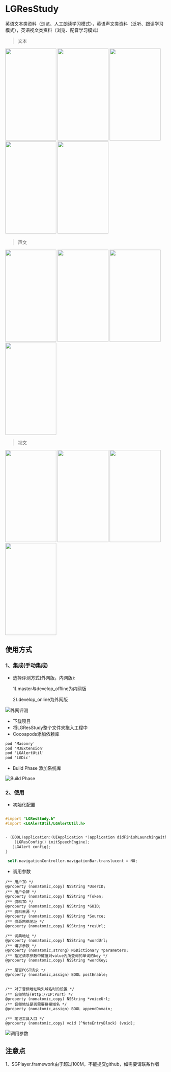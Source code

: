 # LGResStudy
英语文本类资料（浏览、人工朗读学习模式），英语声文类资料（泛听、跟读学习模式），英语视文类资料（浏览、配音学习模式）

>	文本

<div align="left">
<img src="https://github.com/LYajun/LGResStudy/blob/master/Assets/text1.PNG" width ="160" height ="288" >
<img src="https://github.com/LYajun/LGResStudy/blob/master/Assets/text2.PNG" width ="160" height ="288" >
<img src="https://github.com/LYajun/LGResStudy/blob/master/Assets/text3.PNG" width ="160" height ="288" >
<img src="https://github.com/LYajun/LGResStudy/blob/master/Assets/text4.PNG" width ="160" height ="288" >
<img src="https://github.com/LYajun/LGResStudy/blob/master/Assets/text5.PNG" width ="160" height ="288" >
 </div>
 
>	声文

<div align="left">
<img src="https://github.com/LYajun/LGResStudy/blob/master/Assets/voice1.PNG" width ="160" height ="288" >
<img src="https://github.com/LYajun/LGResStudy/blob/master/Assets/voice2.PNG" width ="160" height ="288" >
<img src="https://github.com/LYajun/LGResStudy/blob/master/Assets/voice3.PNG" width ="160" height ="288" >
<img src="https://github.com/LYajun/LGResStudy/blob/master/Assets/voice4.PNG" width ="160" height ="288" >
 </div>
 
>	视文

<div align="left">
<img src="https://github.com/LYajun/LGResStudy/blob/master/Assets/video1.PNG" width ="160" height ="288" >
<img src="https://github.com/LYajun/LGResStudy/blob/master/Assets/video2.PNG" width ="160" height ="288" >
<img src="https://github.com/LYajun/LGResStudy/blob/master/Assets/video3.PNG" width ="160" height ="288" >
<img src="https://github.com/LYajun/LGResStudy/blob/master/Assets/video4.PNG" width ="160" height ="288" >
 </div>
 
## 使用方式
 
### 1、集成(手动集成)
- 选择评测方式(外网版，内网版):

	1).master与develop_offline为内网版
	
	2).develop_online为外网版
	
![外网评测](https://github.com/LYajun/LGResStudy/blob/develop_online/Assets/config_online.png)

- 下载项目
- 将LGResStudy整个文件夹拖入工程中
- Cocoapods添加依赖库

```objective-c
pod 'Masonry'
pod 'MJExtension'
pod 'LGAlertUtil'
pod 'LGDic'
```
- Build Phase 添加系统库

![Build Phase](https://github.com/LYajun/LGResStudy/blob/master/Assets/config1.png)

### 2、使用
- 初始化配置

```objective-c

#import "LGResStudy.h"
#import <LGAlertUtil/LGAlertUtil.h>


- (BOOL)application:(UIApplication *)application didFinishLaunchingWithOptions:(NSDictionary *)launchOptions {
	[LGResConfig() initSpeechEngine];
   [LGAlert config];
}

 self.navigationController.navigationBar.translucent = NO;
```
- 调用参数

```
/** 用户ID */
@property (nonatomic,copy) NSString *UserID;
/** 用户令牌 */
@property (nonatomic,copy) NSString *Token;
/** 资料ID */
@property (nonatomic,copy) NSString *GUID;
/** 资料来源 */
@property (nonatomic,copy) NSString *Source;
/** 资源网络地址 */
@property (nonatomic,copy) NSString *resUrl;

/** 词典地址 */
@property (nonatomic,copy) NSString *wordUrl;
/** 请求参数 */
@property (nonatomic,strong) NSDictionary *parameters;
/** 指定请求参数中键值对value为所查询的单词的key */
@property (nonatomic,copy) NSString *wordKey;

/** 是否POST请求 */
@property (nonatomic,assign) BOOL postEnable;


/** 对于音频地址缺失域名时的设置 */
/** 音频地址(Http://IP:Port) */
@property (nonatomic,copy) NSString *voiceUrl;
/** 音频地址是否需要拼接域名 */
@property (nonatomic,assign) BOOL appendDomain;

/** 笔记工具入口 */
@property (nonatomic,copy) void (^NoteEntryBlock) (void);

```
![调用参数](https://github.com/LYajun/LGResStudy/blob/master/Assets/config2.png)

## 注意点

1、SGPlayer.framework由于超过100M，不能提交github，如需要请联系作者